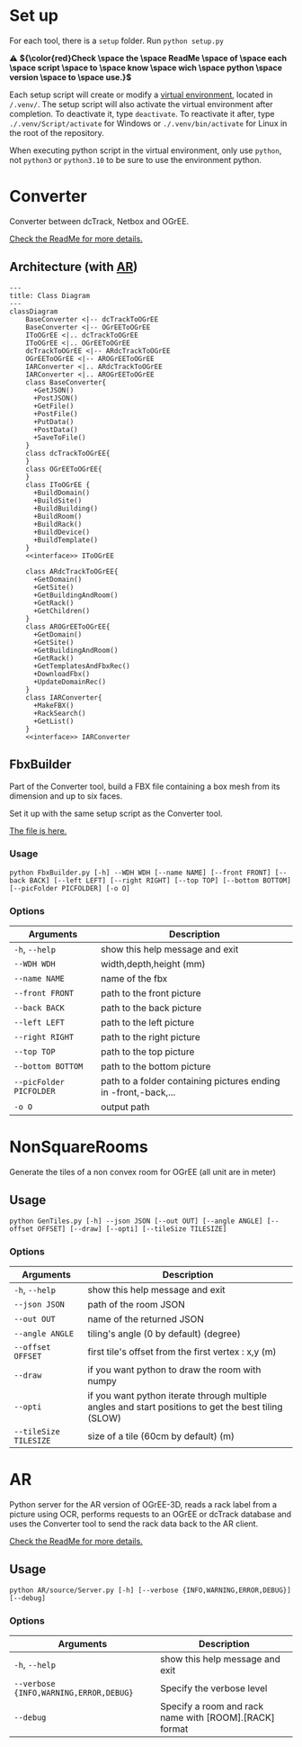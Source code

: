 # Set up

For each tool, there is a `setup` folder. Run `python setup.py`

:warning: **${\color{red}Check \space the \space ReadMe \space of \space each \space script \space to \space know \space wich \space python \space version \space to \space use.}$** 

Each setup script will create or modify a [virtual environment](https://docs.python.org/3/library/venv.html), located in `/.venv/`. The setup script will also activate the virtual environment after completion. To deactivate it, type `deactivate`. To reactivate it after, type `./.venv/Script/activate` for Windows or `./.venv/bin/activate` for Linux in the root of the repository.

When executing python script in the virtual environment, only use `python`, not `python3` or `python3.10` to be sure to use the environment python.
# Converter

Converter between dcTrack, Netbox and OGrEE.

[Check the ReadMe for more details.](Converter/README.md)
## Architecture (with [AR](#ar))

```mermaid
---
title: Class Diagram
---
classDiagram
    BaseConverter <|-- dcTrackToOGrEE
    BaseConverter <|-- OGrEEToOGrEE
    IToOGrEE <|.. dcTrackToOGrEE
    IToOGrEE <|.. OGrEEToOGrEE
    dcTrackToOGrEE <|-- ARdcTrackToOGrEE
    OGrEEToOGrEE <|-- AROGrEEToOGrEE
    IARConverter <|.. ARdcTrackToOGrEE
    IARConverter <|.. AROGrEEToOGrEE
    class BaseConverter{
      +GetJSON()
      +PostJSON()
      +GetFile()
      +PostFile()
      +PutData()
      +PostData()
      +SaveToFile()
    }
    class dcTrackToOGrEE{
    }
    class OGrEEToOGrEE{
    }
    class IToOGrEE {    
      +BuildDomain()
      +BuildSite()
      +BuildBuilding()
      +BuildRoom()
      +BuildRack()
      +BuildDevice()
      +BuildTemplate()
    }
    <<interface>> IToOGrEE
  
    class ARdcTrackToOGrEE{
      +GetDomain()
      +GetSite()
      +GetBuildingAndRoom()
      +GetRack()
      +GetChildren()
    }
    class AROGrEEToOGrEE{
      +GetDomain()
      +GetSite()
      +GetBuildingAndRoom()
      +GetRack()
      +GetTemplatesAndFbxRec()
      +DownloadFbx()
      +UpdateDomainRec()
    }
    class IARConverter{
      +MakeFBX()
      +RackSearch()
      +GetList()
    }
    <<interface>> IARConverter
```
## FbxBuilder

Part of the Converter tool, build a FBX file containing a box mesh from its dimension and up to six faces.

Set it up with the same setup script as the Converter tool.

[The file is here.](/Converter/source/fbx/FbxBuilder.py)

### Usage

```console
python FbxBuilder.py [-h] --WDH WDH [--name NAME] [--front FRONT] [--back BACK] [--left LEFT] [--right RIGHT] [--top TOP] [--bottom BOTTOM] [--picFolder PICFOLDER] [-o O]
```

### Options

   Arguments              | Description
  ------------------------|---------------------------    
  `-h`, `--help`          | show this help message and exit
  `--WDH WDH`             | width,depth,height (mm)
  `--name NAME`           | name of the fbx
  `--front FRONT`         | path to the front picture
  `--back BACK`           | path to the back picture
  `--left LEFT`           | path to the left picture
  `--right RIGHT`         | path to the right picture
  `--top TOP`             | path to the top picture
  `--bottom BOTTOM`       | path to the bottom picture
  `--picFolder PICFOLDER` | path to a folder containing pictures ending in -front,-back,...
  `-o O`                  | output path

# NonSquareRooms

Generate the tiles of a non convex room for OGrEE (all unit are in meter)

## Usage

```console
python GenTiles.py [-h] --json JSON [--out OUT] [--angle ANGLE] [--offset OFFSET] [--draw] [--opti] [--tileSize TILESIZE]
```

### Options

   Arguments            | Description
  ----------------------|---------------------------    
  `-h`, `--help`        | show this help message and exit
  `--json JSON`         | path of the room JSON
  `--out OUT`           | name of the returned JSON
  `--angle ANGLE`       | tiling's angle (0 by default) (degree)
  `--offset OFFSET`     | first tile's offset from the first vertex : x,y (m)
  `--draw`              | if you want python to draw the room with numpy
  `--opti`              | if you want python iterate through multiple angles and start positions to get the best tiling (SLOW)
  `--tileSize TILESIZE` | size of a tile (60cm by default) (m)

# AR

Python server for the AR version of OGrEE-3D, reads a rack label from a picture using OCR, performs requests to an OGrEE or dcTrack database and uses the Converter tool to send the rack data back to the AR client.

[Check the ReadMe for more details.](AR/README.md)

## Usage

```console
python AR/source/Server.py [-h] [--verbose {INFO,WARNING,ERROR,DEBUG}] [--debug]
```

### Options

   Arguments                            | Description
  --------------------------------------|---------------------------    
  `-h`, `--help`                        | show this help message and exit
  `--verbose {INFO,WARNING,ERROR,DEBUG}`| Specify the verbose level
  `--debug`                             | Specify a room and rack name with [ROOM].[RACK] format
